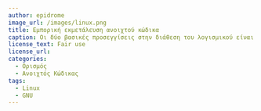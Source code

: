 ```yaml
---
author: epidrome
image_url: /images/linux.png
title: Εμπορική εκμετάλευση ανοιχτού κώδικα
caption: Οι δύο βασικές προσεγγίσεις στην διάθεση του λογισμικού είναι αυτή του ανοικτού (π.χ., Linux) και του κλειστού κώδικα (π.χ., Microsoft Windows), οι οποίες εμφανίζονται ως αντίπαλες, αλλά σε κάποιες περιπτώσεις μπορούν να λειτουργούν και συμπληρωματικά όπως στην περίπτωση του λογισμικού ανοιχτού κώδικα Red Hat Enterprise Linux, που παρέχεται ως εμπορική υπηρεσία. Το πιο ενδιαφέρον όμως είναι ότι μια συλλογική προσπάθεια όπως το Linux που δεν έχει στόχο το κέρδος, μπορεί και παράγει ένα αποτέλεσμα εφάμιλλο των εμπορικών.
license_text: Fair use
license_url:
categories:
  - Ορισμός
  - Ανοιχτός Κώδικας
tags:
  - Linux
  - GNU
---
```

